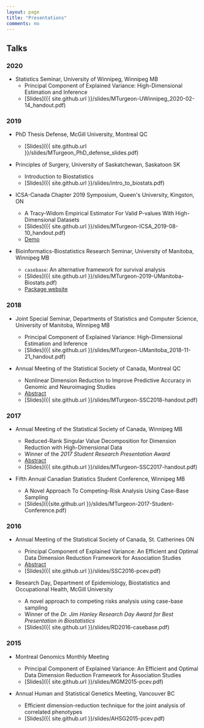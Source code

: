 ```yaml
---
layout: page
title: "Presentations"
comments: no
---
```


## Talks

### 2020

  - Statistics Seminar, University of Winnipeg, Winnipeg MB
    + Principal Component of Explained Variance: High-Dimensional Estimation and Inference
    + [Slides]({{ site.github.url }}/slides/MTurgeon-UWinnipeg_2020-02-14_handout.pdf)

### 2019

  - PhD Thesis Defense, McGill University, Montreal QC
    + [Slides]({{ site.github.url }}/slides/MTurgeon_PhD_defense_slides.pdf)

  - Principles of Surgery, University of Saskatchewan, Saskatoon SK
    + Introduction to Biostatistics
    + [Slides]({{ site.github.url }}/slides/intro_to_biostats.pdf)
    
  - ICSA-Canada Chapter 2019 Symposium, Queen's University, Kingston, ON
    + A Tracy-Widom Empirical Estimator For Valid P-values With High-Dimensional Datasets
    + [Slides]({{ site.github.url }}/slides/MTurgeon-ICSA_2019-08-10_handout.pdf)
    + [Demo](https://mybinder.org/v2/gh/turgeonmaxime/pcev-demo/master?urlpath=rstudio)
  - Bioinformatics-Biostatistics Research Seminar, University of Manitoba, Winnipeg MB
    + `casebase`: An alternative framework for survival analysis
    + [Slides]({{ site.github.url }}/slides/MTurgeon-2019-UManitoba-Biostats.pdf)
    + [Package website](http://sahirbhatnagar.com/casebase/)

### 2018

  - Joint Special Seminar, Departments of Statistics and Computer Science, University of Manitoba, Winnipeg MB
    + Principal Component of Explained Variance: High-Dimensional Estimation and Inference
    + [Slides]({{ site.github.url }}/slides/MTurgeon-UManitoba_2018-11-21_handout.pdf)

  - Annual Meeting of the Statistical Society of Canada, Montreal QC
    + Nonlinear Dimension Reduction to Improve Predictive Accuracy in Genomic and Neuroimaging Studies
    + [Abstract](https://ssc.ca/en/meeting/annual/presentation/nonlinear-dimension-reduction-improve-predictive-accuracy-genomic-and)
    + [Slides]({{ site.github.url }}/slides/MTurgeon-SSC2018-handout.pdf)

### 2017

  - Annual Meeting of the Statistical Society of Canada, Winnipeg MB
    + Reduced-Rank Singular Value Decomposition for Dimension Reduction with High-Dimensional Data
    + Winner of the *2017 Student Research Presentation Award*
    + [Abstract](https://ssc.ca/en/meeting/annual/2017/presentation/reduced-rank-singular-value-decomposition-dimension-reduction-high)
    + [Slides]({{ site.github.url }}/slides/MTurgeon-SSC2017-handout.pdf)

  - Fifth Annual Canadian Statistics Student Conference, Winnipeg MB
    + A Novel Approach To Competing-Risk Analysis Using Case-Base Sampling
    + [Slides]({{site.github.url }}/slides/MTurgeon-2017-Student-Conference.pdf)

### 2016

  - Annual Meeting of the Statistical Society of Canada, St. Catherines ON
    + Principal Component of Explained Variance: An Efficient and Optimal Data Dimension Reduction Framework for Association Studies 
    + [Abstract](https://ssc.ca/en/biostatistics-methodological-innovation-1-0#mt)
    + [Slides]({{ site.github.url }}/slides/SSC2016-pcev.pdf)

  - Research Day, Department of Epidemiology, Biostatistics and Occupational Health, McGill University
    + A novel approach to competing risks analysis using case-base sampling
    + Winner of the *Dr. Jim Hanley Research Day Award for Best Presentation in Biostatistics*
    + [Slides]({{ site.github.url }}/slides/RD2016-casebase.pdf)

### 2015

  - Montreal Genomics Monthly Meeting
    + Principal Component of Explained Variance: An Efficient and Optimal Data Dimension Reduction Framework for Association Studies 
    + [Slides]({{ site.github.url }}/slides/MGM2015-pcev.pdf)

  - Annual Human and Statistical Genetics Meeting, Vancouver BC
    + Efficient dimension-reduction technique for the joint analysis of correlated phenotypes
    + [Slides]({{ site.github.url }}/slides/AHSG2015-pcev.pdf)

